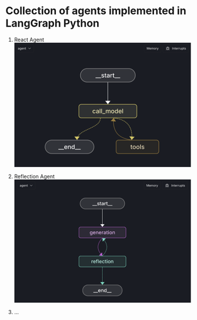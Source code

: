 # Collection of agents implemented in LangGraph Python

1. React Agent
   ![React Agent](static/react%20agent.png)

2. Reflection Agent
   ![Reflection Agent](static/reflection%20agent.png)

3. ...